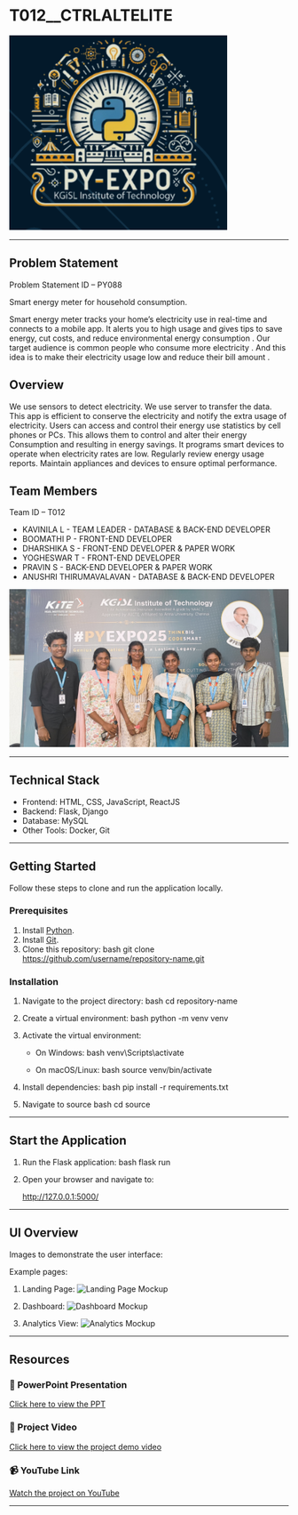 # T012__CTRLALTELITE

![PyExpo Logo](pyexpo.png)

---

## Problem Statement

Problem Statement ID – PY088

Smart energy meter for household consumption.


Smart energy meter tracks your home’s electricity use in real-time and connects to a mobile app. It alerts you to high usage and gives tips to save energy, cut costs, and reduce environmental energy consumption . 
Our target audience is common people who consume more electricity . And this idea is to make their electricity usage low and reduce their bill amount .

## Overview

We use sensors to detect electricity. We use server to transfer the data.
This app is efficient to conserve the electricity and notify the extra usage of electricity.
Users can access and control their energy use statistics  by cell phones or PCs. This allows them to control and alter their energy 
Consumption and  resulting in energy savings.
It programs smart devices to operate when 
electricity rates are low. 
Regularly review energy usage reports. 
Maintain appliances and devices 
to ensure optimal performance.


## Team Members

Team ID – T012

- KAVINILA L             - TEAM LEADER - DATABASE & BACK-END DEVELOPER 
- BOOMATHI P             - FRONT-END DEVELOPER
- DHARSHIKA S            - FRONT-END DEVELOPER & PAPER WORK
- YOGHESWAR T            - FRONT-END DEVELOPER
- PRAVIN S               - BACK-END DEVELOPER & PAPER WORK
- ANUSHRI THIRUMAVALAVAN - DATABASE & BACK-END DEVELOPER 
 

![Team Photo](team-photo.png)

---

## Technical Stack

- Frontend: HTML, CSS, JavaScript, ReactJS
- Backend: Flask, Django
- Database:  MySQL
- Other Tools: Docker, Git

---

## Getting Started

Follow these steps to clone and run the application locally.

### Prerequisites

1. Install [Python](https://www.python.org/downloads/).
2. Install [Git](https://git-scm.com/).
3. Clone this repository:
   bash
   git clone https://github.com/username/repository-name.git
   

### Installation

1. Navigate to the project directory:
   bash
   cd repository-name
   
2. Create a virtual environment:
   bash
   python -m venv venv
   
3. Activate the virtual environment:
   - On Windows:
     bash
     venv\Scripts\activate
     
   - On macOS/Linux:
     bash
     source venv/bin/activate
     
4. Install dependencies:
   bash
   pip install -r requirements.txt
   
5. Navigate to source
   bash
   cd source
   

---

## Start the Application

1. Run the Flask application:
   bash
   flask run
   
2. Open your browser and navigate to:
   
   http://127.0.0.1:5000/
   

---

## UI Overview

Images to demonstrate the user interface:

Example pages:

1. Landing Page:
   ![Landing Page Mockup](media/LoadingPage.png)

2. Dashboard:
   ![Dashboard Mockup](media/DashBoard.png)

3. Analytics View:
   ![Analytics Mockup](media/Analytics.png)

---

## Resources

### 📄 PowerPoint Presentation
[Click here to view the PPT](insert-drive-link-here)

### 🎥 Project Video
[Click here to view the project demo video](insert-drive-link-here)

### 📹 YouTube Link
[Watch the project on YouTube](insert-youtube-link-here)

---
